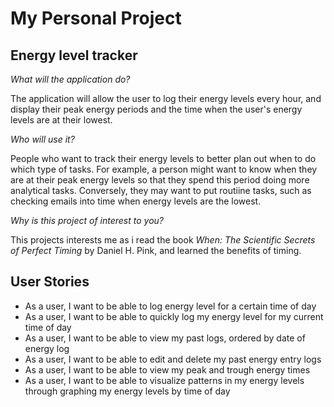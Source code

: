 # My Personal Project

## Energy level tracker

*What will the application do?*

The application will allow the user to log their energy levels every hour,
and display their peak energy periods and the time when the user's energy levels are at their lowest.

*Who will use it?*

People who want to track their energy levels to better plan out when to do which type of tasks.
For example, a person might want to know when they are at their peak energy levels
so that they spend this period doing more analytical tasks. Conversely, they may want to put routiine tasks, 
such as checking emails into time when energy levels are the lowest. 

*Why is this project of interest to you?*

This projects interests me as i read the book *When: The Scientific Secrets of Perfect Timing* by Daniel H. Pink, and learned the benefits of timing.

## User Stories
- As a user, I want to be able to log energy level for a certain time of day
- As a user, I want to be able to quickly log my energy level for my current time of day
- As a user, I want to be able to view my past logs, ordered by date of energy log
- As a user, I want to be able to edit and delete my past energy entry logs
- As a user, I want to be able to view my peak and trough energy times
- As a user, I want to be able to visualize patterns in my energy levels through graphing my energy levels by time of day